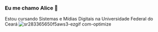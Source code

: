 
### Eu me chamo Alice :dizzy:
Estou cursando Sistemas e Mídias Digitais na Universidade Federal do Ceará
![sr283365650f5aws3-ezgif com-optimize](https://github.com/user-attachments/assets/b92cf430-3873-4fba-ba19-6c3ca9875be5)




